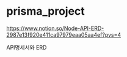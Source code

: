 # prisma_project

https://www.notion.so/Node-API-ERD-2987e13f920e411ca97979eaa05aa4ef?pvs=4

API명세서와 ERD
